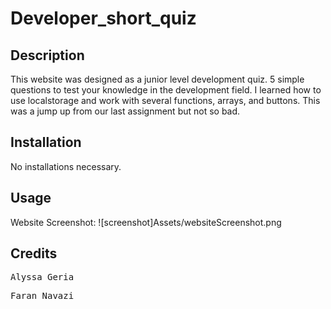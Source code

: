 # Developer_short_quiz

## Description

This website was designed as a junior level development quiz. 5 simple questions to test your knowledge in the development field. I learned how to use localstorage and work with several functions, arrays, and buttons. This was a jump up from our last assignment but not so bad.

## Installation
No installations necessary.

## Usage
Website Screenshot:
![screenshot]Assets/websiteScreenshot.png

## Credits

<pre>Alyssa Geria</pre>
<pre>Faran Navazi</pre>